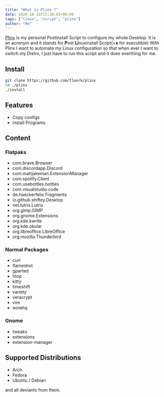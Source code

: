 ```yaml
---
title: "What is Plinx ?"
date: 2020-10-15T11:30:03+00:00
tags: ["linux", "script", "plinx"]
author: "Me"
---
```


[Plinx](https://github.com/floork/plinx) is my personal Postinstall Script to configure my whole Desktop.
It is an acronym and it stands for **P**ost **Li**nuxinstall Script(+**x** for executible)
With Plinx I want to automate my Linux configuration so that when ever I want to switch my Distro, I just have to run this script and it does everthing for me.

## Install
```sh
git clone https://github.com/floork/plinx
cd ./plinx
./install
```

## Features

- Copy configs
- install Programs

## Content

### Flatpaks

- com.brave.Browser
- com.discordapp.Discord
- com.mattjakeman.ExtensionManager
- com.spotify.Client
- com.usebottles.bottles
- com.visualstudio.code
- de.haeckerfelix.Fragments
- io.github.shiftey.Desktop
- net.lutris.Lutris
- org.gimp.GIMP
- org.gnome.Extensions
- org.kde.kwrite
- org.kde.okular
- org.libreoffice.LibreOffice
- org.mozilla.Thunderbird


### Normal Packages

- curl
- flameshot
- gparted
- htop
- kitty
- timeshift
- variety
- veracrypt
- vim
- winehq

### Gnome

- tweaks
- extensions
- extension-manager

## Supported Distributions

- Arch
- Fedora
- Ubuntu / Debian

and all deviants from them.
